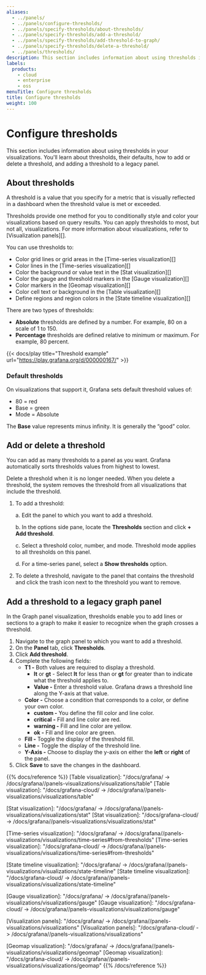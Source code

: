 ```yaml
---
aliases:
  - ../panels/
  - ../panels/configure-thresholds/
  - ../panels/specify-thresholds/about-thresholds/
  - ../panels/specify-thresholds/add-a-threshold/
  - ../panels/specify-thresholds/add-threshold-to-graph/
  - ../panels/specify-thresholds/delete-a-threshold/
  - ../panels/thresholds/
description: This section includes information about using thresholds in your visualizations.
labels:
  products:
    - cloud
    - enterprise
    - oss
menuTitle: Configure thresholds
title: Configure thresholds
weight: 100
---
```


# Configure thresholds

This section includes information about using thresholds in your visualizations. You'll learn about thresholds, their defaults, how to add or delete a threshold, and adding a threshold to a legacy panel.

## About thresholds

A threshold is a value that you specify for a metric that is visually reflected in a dashboard when the threshold value is met or exceeded.

Thresholds provide one method for you to conditionally style and color your visualizations based on query results. You can apply thresholds to most, but not all, visualizations. For more information about visualizations, refer to [Visualization panels][].

You can use thresholds to:

- Color grid lines or grid areas in the [Time-series visualization][]
- Color lines in the [Time-series visualization][]
- Color the background or value text in the [Stat visualization][]
- Color the gauge and threshold markers in the [Gauge visualization][]
- Color markers in the [Geomap visualization][]
- Color cell text or background in the [Table visualization][]
- Define regions and region colors in the [State timeline visualization][]

There are two types of thresholds:

- **Absolute** thresholds are defined by a number. For example, 80 on a scale of 1 to 150.
- **Percentage** thresholds are defined relative to minimum or maximum. For example, 80 percent.

{{< docs/play title="Threshold example" url="https://play.grafana.org/d/000000167/" >}}

### Default thresholds

On visualizations that support it, Grafana sets default threshold values of:

- 80 = red
- Base = green
- Mode = Absolute

The **Base** value represents minus infinity. It is generally the “good” color.

## Add or delete a threshold

You can add as many thresholds to a panel as you want. Grafana automatically sorts thresholds values from highest to lowest.

Delete a threshold when it is no longer needed. When you delete a threshold, the system removes the threshold from all visualizations that include the threshold.

1. To add a threshold:

   a. Edit the panel to which you want to add a threshold.

   b. In the options side pane, locate the **Thresholds** section and click **+ Add threshold**.

   c. Select a threshold color, number, and mode.
   Threshold mode applies to all thresholds on this panel.

   d. For a time-series panel, select a **Show thresholds** option.

1. To delete a threshold, navigate to the panel that contains the threshold and click the trash icon next to the threshold you want to remove.

## Add a threshold to a legacy graph panel

In the Graph panel visualization, thresholds enable you to add lines or sections to a graph to make it easier to recognize when the graph crosses a threshold.

1. Navigate to the graph panel to which you want to add a threshold.
1. On the **Panel** tab, click **Thresholds**.
1. Click **Add threshold**.
1. Complete the following fields:
   - **T1 -** Both values are required to display a threshold.
     - **lt** or **gt** - Select **lt** for less than or **gt** for greater than to indicate what the threshold applies to.
     - **Value -** Enter a threshold value. Grafana draws a threshold line along the Y-axis at that value.
   - **Color -** Choose a condition that corresponds to a color, or define your own color.
     - **custom -** You define the fill color and line color.
     - **critical -** Fill and line color are red.
     - **warning -** Fill and line color are yellow.
     - **ok -** Fill and line color are green.
   - **Fill -** Toggle the display of the threshold fill.
   - **Line -** Toggle the display of the threshold line.
   - **Y-Axis -** Choose to display the y-axis on either the **left** or **right** of the panel.
1. Click **Save** to save the changes in the dashboard.

{{% docs/reference %}}
[Table visualization]: "/docs/grafana/ -> /docs/grafana/<GRAFANA VERSION>/panels-visualizations/visualizations/table"
[Table visualization]: "/docs/grafana-cloud/ -> /docs/grafana/<GRAFANA VERSION>/panels-visualizations/visualizations/table"

[Stat visualization]: "/docs/grafana/ -> /docs/grafana/<GRAFANA VERSION>/panels-visualizations/visualizations/stat"
[Stat visualization]: "/docs/grafana-cloud/ -> /docs/grafana/<GRAFANA VERSION>/panels-visualizations/visualizations/stat"

[Time-series visualization]: "/docs/grafana/ -> /docs/grafana/<GRAFANA VERSION>/panels-visualizations/visualizations/time-series#from-thresholds"
[Time-series visualization]: "/docs/grafana-cloud/ -> /docs/grafana/<GRAFANA VERSION>/panels-visualizations/visualizations/time-series#from-thresholds"

[State timeline visualization]: "/docs/grafana/ -> /docs/grafana/<GRAFANA VERSION>/panels-visualizations/visualizations/state-timeline"
[State timeline visualization]: "/docs/grafana-cloud/ -> /docs/grafana/<GRAFANA VERSION>/panels-visualizations/visualizations/state-timeline"

[Gauge visualization]: "/docs/grafana/ -> /docs/grafana/<GRAFANA VERSION>/panels-visualizations/visualizations/gauge"
[Gauge visualization]: "/docs/grafana-cloud/ -> /docs/grafana/<GRAFANA VERSION>/panels-visualizations/visualizations/gauge"

[Visualization panels]: "/docs/grafana/ -> /docs/grafana/<GRAFANA VERSION>/panels-visualizations/visualizations"
[Visualization panels]: "/docs/grafana-cloud/ -> /docs/grafana/<GRAFANA VERSION>/panels-visualizations/visualizations"

[Geomap visualization]: "/docs/grafana/ -> /docs/grafana/<GRAFANA VERSION>/panels-visualizations/visualizations/geomap"
[Geomap visualization]: "/docs/grafana-cloud/ -> /docs/grafana/<GRAFANA VERSION>/panels-visualizations/visualizations/geomap"
{{% /docs/reference %}}
